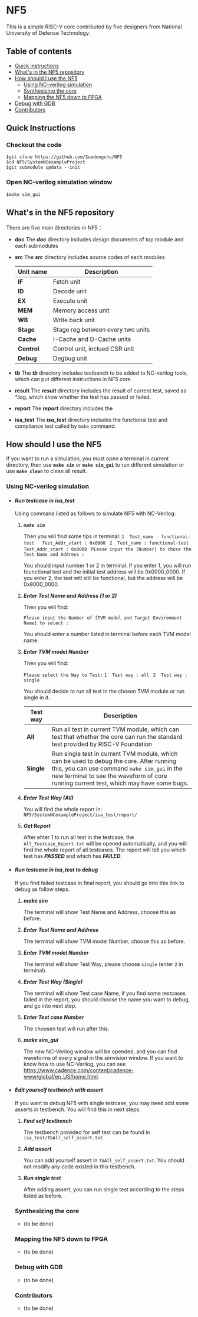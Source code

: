 # NF5
   This is a simple RISC-V core contributed by five designers from National University of Defense Technology.
## Table of contents
+ [Quick instructions](#quick) 
+ [What's in the NF5 repository](#what)
+ [How should I use the NF5](#how)
  + [Using NC-verilog simulation](#NCverilog)
  + [Synthesizing the core](#DesignCompiler)
  + [Mapping the NF5 down to FPGA](#fpga)
+ [Debug with GDB](#debug)
+ [Contributors](#contributors)
## <a name="quick"></a>Quick Instructions

### Checkout the code

    $git clone https://github.com/Suedongchu/NF5
    $cd NF5/SystemNCexampleProject
    $git submodule updata --init

### Open NC-verilog simulation window

    $make sim_gui

## <a name="what"></a>What's in the NF5 repository

There are five main directories in NF5：
- **doc**
 The ***doc*** directory includes design documents of top module and each submodules

- **src**
The ***src*** directory includes source codes of each modules
  
    Unit name|Description
    ---------|-----------
    **IF**|Fetch unit
    **ID**|Decode unit
    **EX**|Execute unit
    **MEM**|Memory access unit
    **WB**|Write back unit
    **Stage**|Stage reg between every two units
    **Cache**|I-Cache and D-Cache units
    **Control**|Control unit, inclued CSR unit
    **Debug**|Degbug unit

- **tb**
The ***tb*** directory includes testbench to be added to NC-verilog tools, which can put different instructions in NF5 core.

- **result**
The ***result*** directory includes the result of current test, saved as *.log, which show whether the test has passed or failed. 

- **report**
The ***report*** directory includes the 

- **isa_test**
The ***isa_test*** directory includes the functional test and compliance test called by `make` command.

## <a name="how"></a>How should I use the NF5

If you want to run a simulation, you must open a terminal in current directory, then use **`make sim`** or **`make sim_gui`** to run different simulation or use **`make clean`** to clean all result. 

### <a name="NCverilog"></a>Using NC-verilog simulation

- #### ***Run testcase in isa_test*** 
  
  Using command listed as follows to simulate NF5 with NC-Verilog: 

  1. ***`make sim`***
  
      Then you will find some tips in terminal:
      ``1  Test_name : functional-test   Test_Addr_start : 0x0000 ``
      ``2  Test_name : functional-test   Test_Addr_start : 0x8000 ``
      ``PLease input the [Number] to chose the Test Name and Address : ``

      You should input number 1 or 2 in terminal. If you enter 1, you will run founctional test and the initial test address will be 0x0000_0000. If you enter 2, the test will still be functional, but the address will be 0x8000_0000.

  2. ***Enter Test Name and Address (1 or 2)***
     
      Then you will find: 

       ``Please input the Number of [TVM model and Target Environment Name] to select :``

      You should enter a number listed in terminal before each TVM model name.
  3. ***Enter TVM model Number***
    
      Then you will find:

      ``Please select the Way to Test:``
      ``1  Test way : all ``
      ``2  Test way : single `` 
      
      You should decide to run all test in the chosen TVM module or run single in it.

      Test way|Description
      --------|----------
      **All**|Run all test in current TVM module, which can test that whether the core can run the standard test provided by  RISC-V Foundation
      **Single** | Run single test in current TVM module, which can be used to debug the core. After running this, you can use  command `make sim_gui` in the new terminal to see the waveform of core running current test, which may have some bugs.

  4. ***Enter Test Way (All)***
    
      You will find the whole report in:
      `NF5/SystemNCexampleProject/isa_test/report/`

  5. ***Get Report***

     After  ehter 1 to run all test in the testcase, the `All_Testcase_Report.txt` will be opened automatically, and you will find the whole report of all testcases. The report will tell you which test has ***PASSED*** and which has ***FAILED***. 
  
- #### ***Run testcase in isa_test to debug*** 
  If you find failed testcase in final report, you should go into this link to debug as follow steps.

  1. ***make sim***

      The terminal will show Test Name and Address, choose this as before.

  2. ***Enter Test Name and Address***

      The terminal will show TVM model Number, choose this as before.

  3. ***Enter TVM model Number***

      The terminal will show Test Way, please choose `single` (enter `2` in terminal).

  4. ***Enter Test Way (Single)***

      The terminal will show Test case Name, if you find some testcases failed in the report, you should choose the name you want to debug, and go into next step.

  5. ***Enter Test case Number***

      The choosen test will run after this.

  6. ***make sim_gui***

      The new NC-Verilog window will be opended, and you can find waveforms of every signal in the simvision window. If you want to know how to use NC-Verilog, you can see https://www.cadence.com/content/cadence-www/global/en_US/home.html. 

- #### ***Edit yourself testbench with assert*** ###
  If you want to debug NF5 with single testcase, you may need add some asserts in testbench. You will find this in next steps:

    1. ***Find self testbench***

        The testbench provided for self test can be found in `isa_test/TbAll_self_assert.txt`

    2. ***Add assert***

        You can add yourself assert in `TbAll_self_assert.txt`. You should not modify any code existed in this testbench.

    3.  ***Run single test***

        After adding assert, you can run single test according to the steps listed as before.
        
  ### <a name="DesignCompiler"></a>Synthesizing the core
  - (to be done)
  ### <a name="fpga"></a>Mapping the NF5 down to FPGA
  - (to be done)
  ### <a name="debug"></a>Debug with GDB
  - (to be done)
  ### <a name="contributors"></a>Contributors
  - (to be done)
